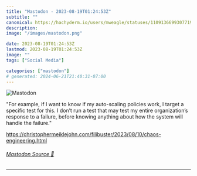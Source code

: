 ```yaml
---
title: "Mastodon - 2023-08-19T01:24:53Z"
subtitle: ""
canonical: https://hachyderm.io/users/mweagle/statuses/110913669930771907
description:
image: "/images/mastodon.png"

date: 2023-08-19T01:24:53Z
lastmod: 2023-08-19T01:24:53Z
image: ""
tags: ["Social Media"]

categories: ["mastodon"]
# generated: 2024-06-21T21:40:31-07:00
---
```

![Mastodon](/images/mastodon.png)

<p>&quot;For example, if I want to know if my auto-scaling policies work, I target a specific test for this. I don’t run a test that may test my entire organization’s response to a failure, before knowing anything about how the system will handle the failure.&quot;</p><p><a href="https://christophermeiklejohn.com/filibuster/2023/08/10/chaos-engineering.html" target="_blank" rel="nofollow noopener noreferrer" translate="no"><span class="invisible">https://</span><span class="ellipsis">christophermeiklejohn.com/fili</span><span class="invisible">buster/2023/08/10/chaos-engineering.html</span></a></p>


###### [Mastodon Source 🐘](https://hachyderm.io/@mweagle/110913669930771907)

___
